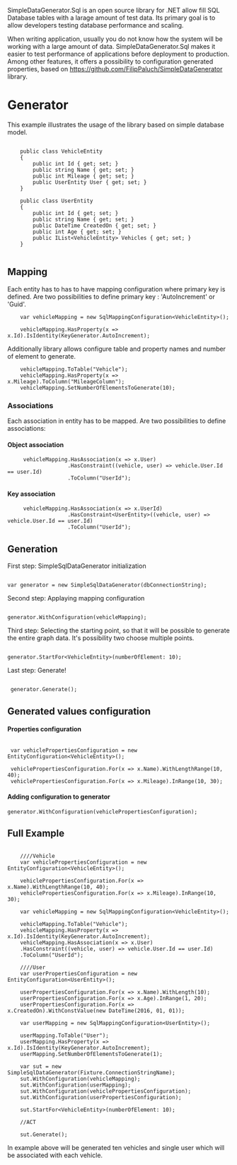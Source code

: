 

SimpleDataGenerator.Sql is an open source library for .NET allow fill SQL Database tables with a larage amount of test data. Its primary goal is to allow developers testing database performance and scaling.  

When writing application, usually you do not know how the system will be working with a large amount of data.
SimpleDataGenerator.Sql makes it easier to test performance of applications before deployment to production. Among other features, it offers a possibility to configuration generated properties, based on https://github.com/FilipPaluch/SimpleDataGenerator library.

# Generator

This example illustrates the usage of the library based on simple database model.

~~~

    public class VehicleEntity
    {
        public int Id { get; set; }
        public string Name { get; set; }
        public int Mileage { get; set; }
        public UserEntity User { get; set; }
    }

    public class UserEntity
    {
        public int Id { get; set; }
        public string Name { get; set; }
        public DateTime CreatedOn { get; set; }
        public int Age { get; set; }
        public IList<VehicleEntity> Vehicles { get; set; }
    }
    
~~~

## Mapping

Each entity has to has to have mapping configuration where primary key is defined.
Are two possibilities to define primary key : 'AutoIncrement' or 'Guid'.

~~~
    var vehicleMapping = new SqlMappingConfiguration<VehicleEntity>();
    
    vehicleMapping.HasProperty(x => x.Id).IsIdentity(KeyGenerator.AutoIncrement);
~~~

Additionally library allows configure table and property names and number of element to generate.

~~~
    vehicleMapping.ToTable("Vehicle");
    vehicleMapping.HasProperty(x => x.Mileage).ToColumn("MileageColumn");
    vehicleMapping.SetNumberOfElementsToGenerate(10);
~~~


### Associations

Each association in entity has to be mapped. Are two possibilities to define associations:

#### Object association

~~~
     vehicleMapping.HasAssociation(x => x.User)
                   .HasConstraint((vehicle, user) => vehicle.User.Id == user.Id)
                   .ToColumn("UserId");
~~~

#### Key association

~~~
     vehicleMapping.HasAssociation(x => x.UserId)
                   .HasConstraint<UserEntity>((vehicle, user) => vehicle.User.Id == user.Id)
                   .ToColumn("UserId");
~~~

## Generation

First step: SimpleSqlDataGenerator initialization

~~~

var generator = new SimpleSqlDataGenerator(dbConnectionString);

~~~

Second step: Applaying mapping configuration

~~~

generator.WithConfiguration(vehicleMapping);

~~~

Third step: Selecting the starting point, so that it will be possible to generate the entire graph data. 
It's possibility two choose multiple points.

~~~

generator.StartFor<VehicleEntity>(numberOfElement: 10);

~~~

Last step: Generate!

~~~

 generator.Generate();

~~~

## Generated values configuration

#### Properties configuration

~~~

 var vehiclePropertiesConfiguration = new EntityConfiguration<VehicleEntity>();

 vehiclePropertiesConfiguration.For(x => x.Name).WithLengthRange(10, 40);
 vehiclePropertiesConfiguration.For(x => x.Mileage).InRange(10, 30);

~~~

#### Adding configuration to generator

~~~
generator.WithConfiguration(vehiclePropertiesConfiguration);
~~~

## Full Example

~~~

    ////Vehicle
    var vehiclePropertiesConfiguration = new EntityConfiguration<VehicleEntity>();

    vehiclePropertiesConfiguration.For(x => x.Name).WithLengthRange(10, 40);
    vehiclePropertiesConfiguration.For(x => x.Mileage).InRange(10, 30);

    var vehicleMapping = new SqlMappingConfiguration<VehicleEntity>();

    vehicleMapping.ToTable("Vehicle");
    vehicleMapping.HasProperty(x => x.Id).IsIdentity(KeyGenerator.AutoIncrement);
    vehicleMapping.HasAssociation(x => x.User)
    .HasConstraint((vehicle, user) => vehicle.User.Id == user.Id)
    .ToColumn("UserId");

    ////User
    var userPropertiesConfiguration = new EntityConfiguration<UserEntity>();

    userPropertiesConfiguration.For(x => x.Name).WithLength(10);
    userPropertiesConfiguration.For(x => x.Age).InRange(1, 20);
    userPropertiesConfiguration.For(x => x.CreatedOn).WithConstValue(new DateTime(2016, 01, 01));
    
    var userMapping = new SqlMappingConfiguration<UserEntity>();

    userMapping.ToTable("User");
    userMapping.HasProperty(x => x.Id).IsIdentity(KeyGenerator.AutoIncrement);
    userMapping.SetNumberOfElementsToGenerate(1);

    var sut = new SimpleSqlDataGenerator(Fixture.ConnectionStringName);
    sut.WithConfiguration(vehicleMapping);
    sut.WithConfiguration(userMapping);
    sut.WithConfiguration(vehiclePropertiesConfiguration);
    sut.WithConfiguration(userPropertiesConfiguration);

    sut.StartFor<VehicleEntity>(numberOfElement: 10);

    //ACT

    sut.Generate();

~~~

In example above will be generated ten vehicles and single user which will be associated with each vehicle.

